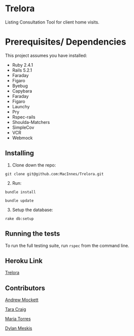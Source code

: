 # Trelora

Listing Consultation Tool for client home visits.

# Prerequisites/ Dependencies
 This project assumes you have installed: 
 * Ruby 2.4.1
 * Rails 5.2.1
 * Faraday
 * Figaro
 * Byebug
 * Capybara
 * Faraday
 * Figaro
 * Launchy
 * Pry
 * Rspec-rails
 * Shoulda-Matchers
 * SimpleCov
 * VCR
 * Webmock

## Installing

1. Clone down the repo:

`git clone git@github.com:MacInnes/Trelora.git`

2. Run:

`bundle install`

`bundle update`

3. Setup the database:

 `rake db:setup`



## Running the tests
To run the full testing suite, run `rspec` from the command line.

## Heroku Link
[Trelora](https://trelora.herokuapp.com/)


## Contributors

[Andrew Mockett](https://github.com/MacInnes)

[Tara Craig](https://github.com/TCraig7)

[Maria Torres](https://github.com/tmaria17)

[Dylan Meskis](https://github.com/dmeskis)
